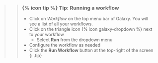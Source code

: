>
>    > ### {% icon tip %} Tip: Running a workflow
>    > - Click on *Workflow* on the top menu bar of Galaxy. You will see a list of all your workflows.
>    > - Click on the triangle icon {% icon galaxy-dropdown %} next to your workflow
>    >   - Select **Run** from the dropdown menu
>    > - Configure the workflow as needed
>    > - Click the **Run Workflow** button at the top-right of the screen
>    {: .tip}
>